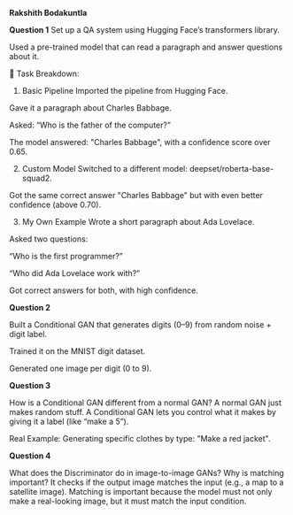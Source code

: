 ****Rakshith Bodakuntla****


**Question 1**
Set up a QA system using Hugging Face’s transformers library.

Used a pre-trained model that can read a paragraph and answer questions about it.

🔧 Task Breakdown:
1. Basic Pipeline
Imported the pipeline from Hugging Face.

Gave it a paragraph about Charles Babbage.

Asked: “Who is the father of the computer?”

The model answered: "Charles Babbage", with a confidence score over 0.65.

2. Custom Model
Switched to a different model: deepset/roberta-base-squad2.

Got the same correct answer "Charles Babbage" but with even better confidence (above 0.70).

3. My Own Example
Wrote a short paragraph about Ada Lovelace.

Asked two questions:

“Who is the first programmer?”

“Who did Ada Lovelace work with?”

Got correct answers for both, with high confidence.





**Question 2**

Built a Conditional GAN that generates digits (0–9) from random noise + digit label.

Trained it on the MNIST digit dataset.

Generated one image per digit (0 to 9).



**Question 3**

How is a Conditional GAN different from a normal GAN?
A normal GAN just makes random stuff.
A Conditional GAN lets you control what it makes by giving it a label (like “make a 5”).

Real Example: Generating specific clothes by type: "Make a red jacket".


**Question 4**

What does the Discriminator do in image-to-image GANs? Why is matching important?
It checks if the output image matches the input (e.g., a map to a satellite image).
Matching is important because the model must not only make a real-looking image, but it must match the input condition.
